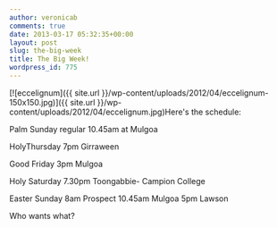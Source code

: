 ```yaml
---
author: veronicab
comments: true
date: 2013-03-17 05:32:35+00:00
layout: post
slug: the-big-week
title: The Big Week!
wordpress_id: 775
---
```


[![eccelignum]({{ site.url }}/wp-content/uploads/2012/04/eccelignum-150x150.jpg)]({{ site.url }}/wp-content/uploads/2012/04/eccelignum.jpg)Here's the schedule:

Palm Sunday
regular 10.45am at Mulgoa

HolyThursday
7pm Girraween

Good Friday
3pm Mulgoa

Holy Saturday
7.30pm Toongabbie- Campion College

Easter Sunday
8am Prospect
10.45am Mulgoa
5pm Lawson

Who wants what?
